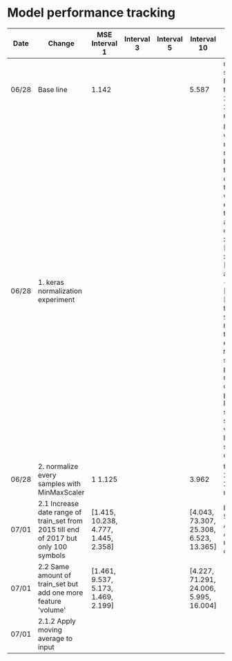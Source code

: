 # Model performance tracking
| Date  | Change                          | MSE Interval 1|Interval 3|Interval 5|Interval 10| Description |
|-------|---------------------------------|----------------|-------------|----|----|----|
|06/28|Base line|1.142|||5.587|normalize each symbols with MinMaxScaler, train_set from 2017-06-01 till 2017-12-31, mse score of 'A'|
|06/28|1. keras normalization experiment|||||I want to finalize which normalization method I should bring forward then I will apply other techniques to reduce loss. I want to normalize every samples of train_set but I feel a problem e.g two original samples x_1, y_1 = [1,2,3,4], [5] and x_2, y_2 = [2,3,4,5], [6] after transformed -> [0,0.25,0.5,0.75], [1]. To overcome this I have tried `StandardScaler`, `RobustScaler` but they are the same except `MaxAbsScaler` but still `MinMaxScaler` produce better results. For conclusion I prefer MinMaxScaler since I think that sequentially values is very less chance in stock price data or never|
|06/28|2. normalize every samples with MinMaxScaler|1 1.125|||3.962|train_set from 2017-06-01 till 2017-12-31, mse score of 'A'|
|07/01|2.1 Increase date range of train_set from 2015 till end of 2017 but only 100 symbols|[1.415, 10.238, 4.777, 1.445, 2.358]|||[4.043, 73.307, 25.308, 6.523, 13.365]|I want to compare 5 symbols (A, AAPL, ABAX, ACIU, ADUS) rather than only one symbol|
|07/01|2.2 Same amount of train_set but add one more feature 'volume'|[1.461, 9.537, 5.173, 1.469, 2.199]|||[4.227, 71.291, 24.006, 5.995, 16.004]|
|07/01|2.1.2 Apply moving average to input||||||